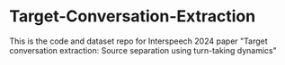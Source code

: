 # Target-Conversation-Extraction
This is the code and dataset repo for Interspeech 2024 paper "Target conversation extraction: Source separation using turn-taking dynamics"
